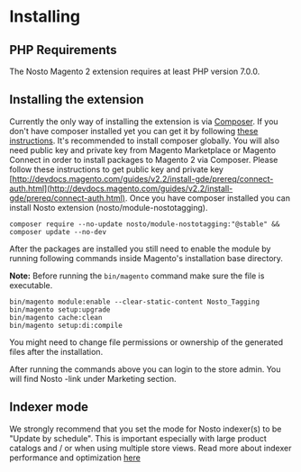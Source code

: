 # Installing

## PHP Requirements

The Nosto Magento 2 extension requires at least PHP version 7.0.0.

## Installing the extension

Currently the only way of installing the extension is via [Composer](https://getcomposer.org/). If you don't have composer installed yet you can get it by following [these instructions](https://getcomposer.org/doc/00-intro.md). It's recommended to install composer globally. You will also need public key and private key from Magento Marketplace or Magento Connect in order to install packages to Magento 2 via Composer. Please follow these instructions to get public key and private key [http://devdocs.magento.com/guides/v2.2/install-gde/prereq/connect-auth.html](http://devdocs.magento.com/guides/v2.2/install-gde/prereq/connect-auth.html). Once you have composer installed you can install Nosto extension \(nosto/module-nostotagging\).

`composer require --no-update nosto/module-nostotagging:"@stable" && composer update --no-dev`

After the packages are installed you still need to enable the module by running following commands inside Magento's installation base directory.

**Note:** Before running the `bin/magento` command make sure the file is executable.

```text
bin/magento module:enable --clear-static-content Nosto_Tagging
bin/magento setup:upgrade
bin/magento cache:clean
bin/magento setup:di:compile
```

You might need to change file permissions or ownership of the generated files after the installation.

After running the commands above you can login to the store admin. You will find Nosto -link under Marketing section.

## Indexer mode

We strongly recommend that you set the mode for Nosto indexer\(s\) to be "Update by schedule". This is important especially with large product catalogs and / or when using multiple store views. Read more about indexer performance and optimization [here](features/indexer/)

